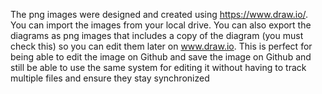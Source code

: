 The png images were designed and created using https://www.draw.io/. You can import the images from your local drive. You can also export the diagrams as png images that includes a copy of the diagram (you must check this) so you can edit them later on www.draw.io. This is perfect for being able to edit the image on Github and save the image on Github and still be able to use the same system for editing it without having to track multiple files and ensure they stay synchronized

